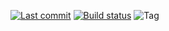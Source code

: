 [![Last commit](https://img.shields.io/github/last-commit/eigenein/blitz-dashboard?logo=github)](https://github.com/eigenein/blitz-dashboard/commits/master)
[![Build status](https://github.com/eigenein/blitz-dashboard/actions/workflows/check.yml/badge.svg)](https://github.com/eigenein/blitz-dashboard/actions)
![Tag](https://img.shields.io/github/v/tag/eigenein/blitz-dashboard)
